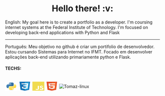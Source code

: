 <h1 align="center"> 
      Hello there!  :v:
</h1>

English:
My goal here is to create a portfolio as a developer. I'm coursing internet systems at the Federal Institute of Technology. I'm focused on developing back-end applications with Python and Flask

<hr>
Português:
Meu objetivo no github é criar um portifolio de desenvolvedor. Estou cursando Sistemas para Internet no IFMT. Focado em desenvolver aplicações back-end utilizando primariamente python e Flask.

<h4> TECHS:</h4>
<div style="display: inline_block"><br>
  <img align="center" alt="Tomaz-Python" height="30" width="40" src="https://raw.githubusercontent.com/devicons/devicon/master/icons/python/python-original.svg">
  <img align="center" alt="Tomaz-CSS" height="30" width="40" src="https://raw.githubusercontent.com/devicons/devicon/master/icons/css3/css3-original.svg">
  <img align="center" alt="Tomaz-Js" height="30" width="40" src="https://raw.githubusercontent.com/devicons/devicon/master/icons/javascript/javascript-plain.svg">
  <img align="center" alt="Tomaz-HTML" height="30" width="40" src="https://raw.githubusercontent.com/devicons/devicon/master/icons/html5/html5-original.svg">
  <img align="center" alt="Tomaz-linux" height="30" width="40" src="https://cdn.jsdelivr.net/gh/devicons/devicon/icons/linux/linux-original.svg">
</div>
